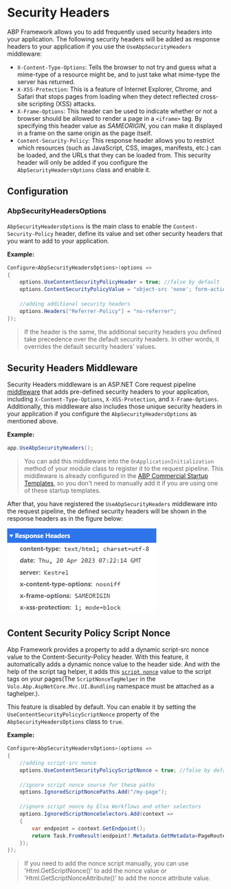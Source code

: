 # Security Headers

ABP Framework allows you to add frequently used security headers into your application. The following security headers will be added as response headers to your application if you use the `UseAbpSecurityHeaders` middleware:

* `X-Content-Type-Options`: Tells the browser to not try and guess what a mime-type of a resource might be, and to just take what mime-type the server has returned.
* `X-XSS-Protection`: This is a feature of Internet Explorer, Chrome, and Safari that stops pages from loading when they detect reflected cross-site scripting (XSS) attacks.
* `X-Frame-Options`: This header can be used to indicate whether or not a browser should be allowed to render a page in a `<iframe>` tag. By specifying this header value as *SAMEORIGIN*, you can make it displayed in a frame on the same origin as the page itself.
* `Content-Security-Policy`: This response header allows you to restrict which resources (such as JavaScript, CSS, images, manifests, etc.) can be loaded, and the URLs that they can be loaded from. This security header will only be added if you configure the `AbpSecurityHeadersOptions` class and enable it.

## Configuration

### AbpSecurityHeadersOptions

`AbpSecurityHeadersOptions` is the main class to enable the `Content-Security-Policy` header, define its value and set other security headers that you want to add to your application.

**Example:**

```csharp
Configure<AbpSecurityHeadersOptions>(options => 
{
    options.UseContentSecurityPolicyHeader = true; //false by default
    options.ContentSecurityPolicyValue = "object-src 'none'; form-action 'self'; frame-ancestors 'none'"; //default value

    //adding additional security headers
    options.Headers["Referrer-Policy"] = "no-referrer";
});
```

> If the header is the same, the additional security headers you defined take precedence over the default security headers. In other words, it overrides the default security headers' values.

## Security Headers Middleware

Security Headers middleware is an ASP.NET Core request pipeline [middleware](https://docs.microsoft.com/en-us/aspnet/core/fundamentals/middleware) that adds pre-defined security headers to your application, including `X-Content-Type-Options`, `X-XSS-Protection`, and `X-Frame-Options`. Additionally, this middleware also includes those unique security headers in your application if you configure the `AbpSecurityHeadersOptions` as mentioned above.

**Example:**

```csharp
app.UseAbpSecurityHeaders();
```

> You can add this middleware into the `OnApplicationInitialization` method of your module class to register it to the request pipeline. This middleware is already configured in the [ABP Commercial Startup Templates](https://docs.abp.io/en/commercial/latest/startup-templates/index), so you don't need to manually add it if you are using one of these startup templates.

After that, you have registered the `UseAbpSecurityHeaders` middleware into the request pipeline, the defined security headers will be shown in the response headers as in the figure below:

![](../../images/security-response-headers.png)

## Content Security Policy Script Nonce

Abp Framework provides a property to add a dynamic script-src nonce value to the Content-Security-Policy header. With this feature, it automatically adds a dynamic nonce value to the header side. And with the help of the script tag helper, it adds this [`script nonce`](https://developer.mozilla.org/en-US/docs/Web/HTML/Global_attributes/nonce) value to the script tags on your pages(The `ScriptNonceTagHelper` in the `Volo.Abp.AspNetCore.Mvc.UI.Bundling` namespace must be attached as a taghelper.).

This feature is disabled by default. You can enable it by setting the `UseContentSecurityPolicyScriptNonce` property of the `AbpSecurityHeadersOptions` class to `true`.

**Example:**

```csharp
Configure<AbpSecurityHeadersOptions>(options => 
{
    //adding script-src nonce
    options.UseContentSecurityPolicyScriptNonce = true; //false by default

    //ignore script nonce source for these paths
    options.IgnoredScriptNoncePaths.Add("/my-page");

    //ignore script nonce by Elsa Workflows and other selectors
    options.IgnoredScriptNonceSelectors.Add(context =>
    {
        var endpoint = context.GetEndpoint();
        return Task.FromResult(endpoint?.Metadata.GetMetadata<PageRouteMetadata>()?.RouteTemplate == "/{YOURHOSTPAGE}");
    });
});
```

> If you need to add the nonce script manually, you can use 'Html.GetScriptNonce()' to add the nonce value or 'Html.GetScriptNonceAttribute()' to add the nonce attribute value.
